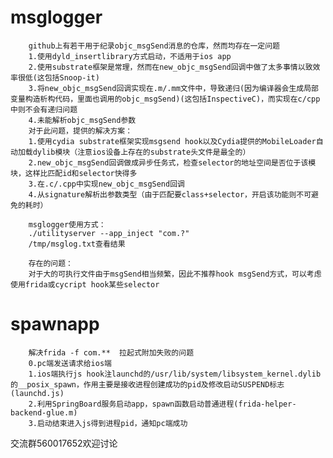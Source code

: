 # msglogger

		github上有若干用于纪录objc_msgSend消息的仓库，然而均存在一定问题
		1.使用dyld_insertlibrary方式启动，不适用于ios app
		2.使用substrate框架是常理，然而在new_objc_msgSend回调中做了太多事情以致效率很低(这包括Snoop-it)
		3.将new_objc_msgSend回调实现在.m/.mm文件中，导致递归(因为编译器会生成局部变量构造析构代码，里面也调用的objc_msgSend)(这包括InspectiveC)，而实现在c/cpp中则不会有递归问题
		4.未能解析objc_msgSend参数
		对于此问题，提供的解决方案：
		1.使用cydia substrate框架实现msgsend hook以及Cydia提供的MobileLoader自动加载dylib模块（注意ios设备上存在的substrate头文件是最全的）
		2.new_objc_msgSend回调做成异步任务式，检查selector的地址空间是否位于该模块，这样比匹配id和selector快得多
		3.在.c/.cpp中实现new_objc_msgSend回调
		4.从signature解析出参数类型（由于匹配要class+selector，开启该功能则不可避免的耗时）
		
		msglogger使用方式：
		./utilityserver --app_inject "com.?"
		/tmp/msglog.txt查看结果
		
		存在的问题：
		对于大的可执行文件由于msgSend相当频繁，因此不推荐hook msgSend方式，可以考虑使用frida或cycript hook某些selector
		
# spawnapp
		解决frida -f com.**  拉起式附加失败的问题
		0.pc端发送请求给ios端
		1.ios端执行js hook注launchd的/usr/lib/system/libsystem_kernel.dylib的__posix_spawn，作用主要是接收进程创建成功的pid及修改启动SUSPEND标志(launchd.js)
		2.利用SpringBoard服务启动app，spawn函数启动普通进程(frida-helper-backend-glue.m)
		3.启动结束进入js得到进程pid，通知pc端成功


		
交流群560017652欢迎讨论
